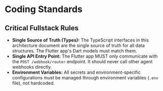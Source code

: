 # Coding Standards

## Critical Fullstack Rules
*   **Single Source of Truth (Types):** The TypeScript interfaces in this architecture document are the single source of truth for all data structures. The Flutter app's Dart models must match them.
*   **Single API Entry Point:** The Flutter app MUST only communicate with the `POST /webhook/router` endpoint. It should never call other agent webhooks directly.
*   **Environment Variables:** All secrets and environment-specific configurations must be managed through environment variables (`.env` file), not hardcoded.

